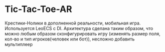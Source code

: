 # Tic-Tac-Toe-AR

Крестики-Нолики в дополненной реальности, мобильная игра.
Используется LeoECS с DI. Архитектура сделана таким образом, что можно любым образом сконфигурировать игру (изменять размер поля, кол-во и тип игроков(человек или бот)), несложно добавить мультиплеер
